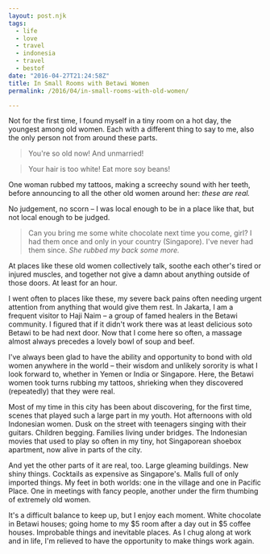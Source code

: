```yaml
---
layout: post.njk
tags:
  - life
  - love 
  - travel
  - indonesia
  - travel
  - bestof
date: "2016-04-27T21:24:58Z"
title: In Small Rooms with Betawi Women
permalink: /2016/04/in-small-rooms-with-old-women/

---
```


Not for the first time, I found myself in a tiny room on a hot day, the youngest among old women. Each with a different thing to say to me, also the only person not from around these parts.

> You're so old now! And unmarried!

> Your hair is too white! Eat more soy beans!

One woman rubbed my tattoos, making a screechy sound with her teeth, before announcing to all the other old women around her: *these are real.*

No judgement, no scorn – I was local enough to be in a place like that, but not local enough to be judged.

> Can you bring me some white chocolate next time you come, girl? I had them once and only in your country (Singapore). I've never had them since. *She rubbed my back some more.*

At places like these old women collectively talk, soothe each other's tired or injured muscles, and together not give a damn about anything outside of those doors. At least for an hour.

I went often to places like these, my severe back pains often needing urgent attention from anything that would give them rest. In Jakarta, I am a frequent visitor to Haji Naim – a group of famed healers in the Betawi community. I figured that if it didn't work there was at least delicious soto Betawi to be had next door. Now that I come here so often, a massage almost always precedes a lovely bowl of soup and beef. 

I've always been glad to have the ability and opportunity to bond with old women anywhere in the world – their wisdom and unlikely sorority is what I look forward to, whether in Yemen or India or Singapore. Here, the Betawi women took turns rubbing my tattoos, shrieking when they discovered (repeatedly) that they were real. 

Most of my time in this city has been about discovering, for the first time, scenes that played such a large part in my youth. Hot afternoons with old Indonesian women. Dusk on the street with teenagers singing with their guitars. Children begging. Families living under bridges. The Indonesian movies that used to play so often in my tiny, hot Singaporean shoebox apartment, now alive in parts of the city. 

And yet the other parts of it are real, too. Large gleaming buildings. New shiny things. Cocktails as expensive as Singapore's. Malls full of only imported things. My feet in both worlds: one in the village and one in Pacific Place. One in meetings with fancy people, another under the firm thumbing of extremely old women. 

It's a difficult balance to keep up, but I enjoy each moment. White chocolate in Betawi houses; going home to my $5 room after a day out in $5 coffee houses. Improbable things and inevitable places. As I chug along at work and in life, I'm relieved to have the opportunity to make things work again.
